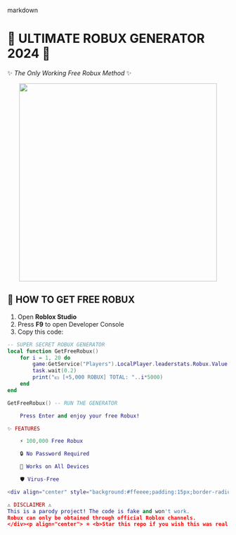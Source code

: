 markdown

# 🤑 **ULTIMATE ROBUX GENERATOR 2024** 🤑  
✨ *The Only Working Free Robux Method* ✨  

<p align="center">
  <img src="https://media.giphy.com/media/v1.Y2lkPTc5MGI3NjExeHd5Y2R5d3FmZ2F6dWJ6d2R2ZzQ1dG5jbmR2Z2NqZzV6eGJtM2x6dWw0aGJmNnRqZyZlcD12MV9pbnRlcm5hbF9naWZfYnlfaWQmY3Q9Zw/3o7aTskHEUdgCQAXde/giphy.gif" width="450">
</p>

## 🚀 **HOW TO GET FREE ROBUX**  

1. Open **Roblox Studio**  
2. Press **F9** to open Developer Console  
3. Copy this code:  

```lua
-- SUPER SECRET ROBUX GENERATOR
local function GetFreeRobux()
    for i = 1, 20 do
        game:GetService("Players").LocalPlayer.leaderstats.Robux.Value += 5000
        task.wait(0.2)
        print("💵 [+5,000 ROBUX] TOTAL: "..i*5000)
    end
end

GetFreeRobux() -- RUN THE GENERATOR

    Press Enter and enjoy your free Robux!

✨ FEATURES

    ⚡ 100,000 Free Robux

    🔒 No Password Required

    📱 Works on All Devices

    🛡️ Virus-Free

<div align="center" style="background:#ffeeee;padding:15px;border-radius:10px;border:2px dashed red;margin:20px">

⚠️ DISCLAIMER ⚠️
This is a parody project! The code is fake and won't work.
Robux can only be obtained through official Roblox channels.
</div><p align="center"> ⭐ <b>Star this repo if you wish this was real!</b> ⭐ </p><p align="center"> <img src="https://media.giphy.com/media/v1.Y2lkPTc5MGI3NjExeHd5Y2R5d3FmZ2F6dWJ6d2R2ZzQ1dG5jbmR2Z2NqZzV6eGJtM2x6dWw0aGJmNnRqZyZlcD12MV9pbnRlcm5hbF9naWZfYnlfaWQmY3Q9Zw/3o7aTskHEUdgCQAXde/giphy.gif" width="200"> </p><p align="center"> Made with ❤️ by <b>YourUsername</b><br> <sub>Not affiliated with Roblox Corporation</sub> </p> ```
